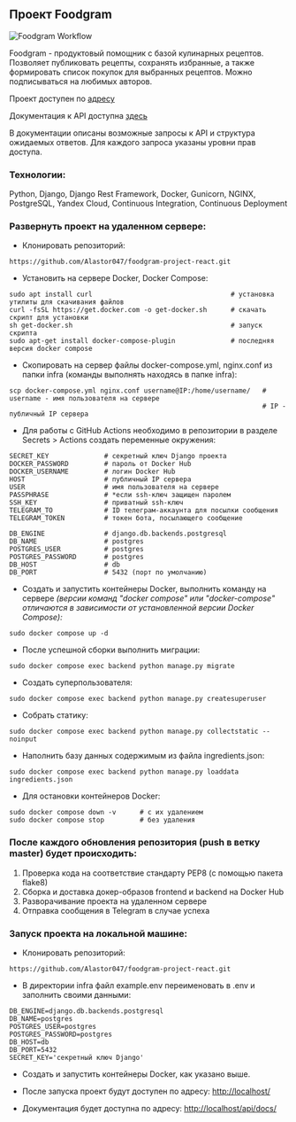 ## Проект Foodgram

![Foodgram Workflow](https://github.com/Alastor047/foodgram-project-react/actions/workflows/main.yml/badge.svg)

Foodgram - продуктовый помощник с базой кулинарных рецептов. Позволяет публиковать рецепты, сохранять избранные, а также формировать список покупок для выбранных рецептов. Можно подписываться на любимых авторов.

Проект доступен по [адресу](http://62.84.122.16/)

Документация к API доступна [здесь](http://62.84.122.16/api/docs/)

В документации описаны возможные запросы к API и структура ожидаемых ответов. Для каждого запроса указаны уровни прав доступа.

### Технологии:

Python, Django, Django Rest Framework, Docker, Gunicorn, NGINX, PostgreSQL, Yandex Cloud, Continuous Integration, Continuous Deployment

### Развернуть проект на удаленном сервере:

- Клонировать репозиторий:
```
https://github.com/Alastor047/foodgram-project-react.git
```

- Установить на сервере Docker, Docker Compose:

```
sudo apt install curl                                   # установка утилиты для скачивания файлов
curl -fsSL https://get.docker.com -o get-docker.sh      # скачать скрипт для установки
sh get-docker.sh                                        # запуск скрипта
sudo apt-get install docker-compose-plugin              # последняя версия docker compose
```

- Скопировать на сервер файлы docker-compose.yml, nginx.conf из папки infra (команды выполнять находясь в папке infra):

```
scp docker-compose.yml nginx.conf username@IP:/home/username/   # username - имя пользователя на сервере
                                                                # IP - публичный IP сервера
```

- Для работы с GitHub Actions необходимо в репозитории в разделе Secrets > Actions создать переменные окружения:
```
SECRET_KEY              # секретный ключ Django проекта
DOCKER_PASSWORD         # пароль от Docker Hub
DOCKER_USERNAME         # логин Docker Hub
HOST                    # публичный IP сервера
USER                    # имя пользователя на сервере
PASSPHRASE              # *если ssh-ключ защищен паролем
SSH_KEY                 # приватный ssh-ключ
TELEGRAM_TO             # ID телеграм-аккаунта для посылки сообщения
TELEGRAM_TOKEN          # токен бота, посылающего сообщение

DB_ENGINE               # django.db.backends.postgresql
DB_NAME                 # postgres
POSTGRES_USER           # postgres
POSTGRES_PASSWORD       # postgres
DB_HOST                 # db
DB_PORT                 # 5432 (порт по умолчанию)
```

- Создать и запустить контейнеры Docker, выполнить команду на сервере
*(версии команд "docker compose" или "docker-compose" отличаются в зависимости от установленной версии Docker Compose):*
```
sudo docker compose up -d
```

- После успешной сборки выполнить миграции:
```
sudo docker compose exec backend python manage.py migrate
```

- Создать суперпользователя:
```
sudo docker compose exec backend python manage.py createsuperuser
```

- Собрать статику:
```
sudo docker compose exec backend python manage.py collectstatic --noinput
```

- Наполнить базу данных содержимым из файла ingredients.json:
```
sudo docker compose exec backend python manage.py loaddata ingredients.json
```

- Для остановки контейнеров Docker:
```
sudo docker compose down -v      # с их удалением
sudo docker compose stop         # без удаления
```

### После каждого обновления репозитория (push в ветку master) будет происходить:

1. Проверка кода на соответствие стандарту PEP8 (с помощью пакета flake8)
2. Сборка и доставка докер-образов frontend и backend на Docker Hub
3. Разворачивание проекта на удаленном сервере
4. Отправка сообщения в Telegram в случае успеха

### Запуск проекта на локальной машине:

- Клонировать репозиторий:
```
https://github.com/Alastor047/foodgram-project-react.git
```

- В директории infra файл example.env переименовать в .env и заполнить своими данными:
```
DB_ENGINE=django.db.backends.postgresql
DB_NAME=postgres
POSTGRES_USER=postgres
POSTGRES_PASSWORD=postgres
DB_HOST=db
DB_PORT=5432
SECRET_KEY='секретный ключ Django'
```

- Создать и запустить контейнеры Docker, как указано выше.


- После запуска проект будут доступен по адресу: [http://localhost/](http://localhost/)


- Документация будет доступна по адресу: [http://localhost/api/docs/](http://localhost/api/docs/)

